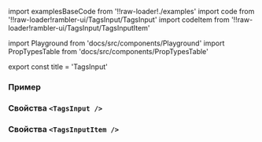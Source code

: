 import examplesBaseCode from '!!raw-loader!./examples'
import code from '!!raw-loader!rambler-ui/TagsInput/TagsInput'
import codeItem from '!!raw-loader!rambler-ui/TagsInput/TagsInputItem'

import Playground from 'docs/src/components/Playground'
import PropTypesTable from 'docs/src/components/PropTypesTable'

export const title = 'TagsInput'

### Пример
<Playground code={examplesBaseCode} title="" />

### Свойства `<TagsInput />`
<PropTypesTable code={code} />

### Свойства `<TagsInputItem />`
<PropTypesTable code={codeItem} />
